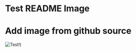 # Test README Image

# Add image from github source
<!-- To add image from github source -->

![Test!](https://user-images.githubusercontent.com/84660414/119302361-97e36f80-bc81-11eb-994e-575a9652aad7.png))
